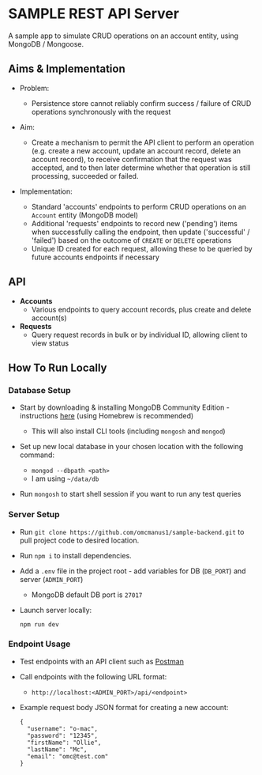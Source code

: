 # SAMPLE REST API Server

A sample app to simulate CRUD operations on an account entity, using MongoDB / Mongoose.

## Aims & Implementation

- Problem:
  - Persistence store cannot reliably confirm success / failure of CRUD operations synchronously with the request
- Aim:

  - Create a mechanism to permit the API client to perform an operation
    (e.g. create a new account, update an account record, delete an account record), to
    receive confirmation that the request was accepted, and to then later determine whether
    that operation is still processing, succeeded or failed.

- Implementation:
  - Standard 'accounts' endpoints to perform CRUD operations on an `Account` entity (MongoDB model)
  - Additional 'requests' endpoints to record new ('pending') items when successfully calling the endpoint, then update ('successful' / 'failed') based on the outcome of `CREATE` or `DELETE` operations
  - Unique ID created for each request, allowing these to be queried by future accounts endpoints if necessary

## API

- **Accounts**
  - Various endpoints to query account records, plus create and delete account(s)
- **Requests**
  - Query request records in bulk or by individual ID, allowing client to view status

## How To Run Locally

### Database Setup

- Start by downloading & installing MongoDB Community Edition - instructions [here](https://www.mongodb.com/docs/manual/tutorial/install-mongodb-on-os-x/) (using Homebrew is recommended)

  - This will also install CLI tools (including `mongosh` and `mongod`)

- Set up new local database in your chosen location with the following command:

  - `mongod --dbpath <path>`
  - I am using `~/data/db`

- Run `mongosh` to start shell session if you want to run any test queries

### Server Setup

- Run `git clone https://github.com/omcmanus1/sample-backend.git` to pull project code to desired location.
- Run `npm i` to install dependencies.
- Add a `.env` file in the project root - add variables for DB (`DB_PORT`) and server (`ADMIN_PORT`)
  - MongoDB default DB port is `27017`
- Launch server locally:

  ```
  npm run dev
  ```

### Endpoint Usage

- Test endpoints with an API client such as [Postman](https://www.postman.com/product/api-client/)
- Call endpoints with the following URL format:

  - `http://localhost:<ADMIN_PORT>/api/<endpoint>`

- Example request body JSON format for creating a new account:

  ```
  {
    "username": "o-mac",
    "password": "12345",
    "firstName": "Ollie",
    "lastName": "Mc",
    "email": "omc@test.com"
  }
  ```
